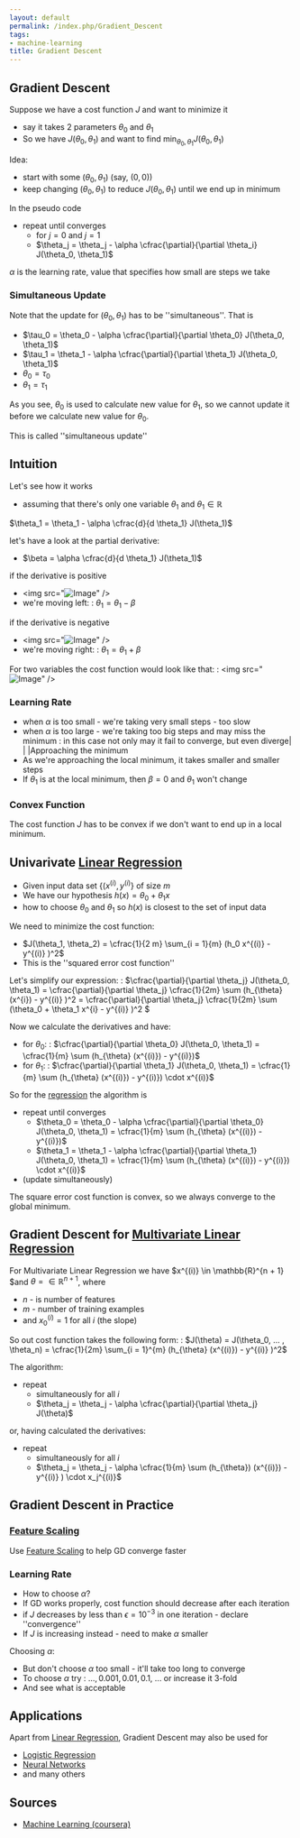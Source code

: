 ```yaml
---
layout: default
permalink: /index.php/Gradient_Descent
tags:
- machine-learning
title: Gradient Descent
---
```

## Gradient Descent
Suppose we have a cost function $J$ and want to minimize it 
- say it takes 2 parameters $\theta_0$ and $\theta_1$
- So we have $J(\theta_0, \theta_1)$ and want to find $\min_{\theta_0, \theta_1} J(\theta_0, \theta_1)$


Idea: 
- start with some $(\theta_0, \theta_1)$ (say, $(0,0)$)
- keep changing $(\theta_0, \theta_1)$ to reduce $J(\theta_0, \theta_1)$ until we end up in minimum


In the pseudo code
- repeat until converges
  - for $j = 0$ and $j = 1$
  - $\theta_j = \theta_j - \alpha \cfrac{\partial}{\partial \theta_i} J(\theta_0, \theta_1)$

$\alpha$ is the learning rate, value that specifies how small are steps we take 


### Simultaneous Update
Note that the update for $(\theta_0, \theta_1)$ has to be ''simultaneous''. That is 
- $\tau_0 = \theta_0 - \alpha \cfrac{\partial}{\partial \theta_0} J(\theta_0, \theta_1)$
- $\tau_1 = \theta_1 - \alpha \cfrac{\partial}{\partial \theta_1} J(\theta_0, \theta_1)$
- $\theta_0 = \tau_0$
- $\theta_1 = \tau_1$

As you see, $\theta_0$ is used to calculate new value for $\theta_1$, so we cannot update it before we calculate new value for $\theta_0$.

This is called ''simultaneous update''


## Intuition
Let's see how it works
- assuming that there's only one variable $\theta_1$ and $\theta_1 \in \mathbb{R}$

$\theta_1 = \theta_1 - \alpha \cfrac{d}{d \theta_1} J(\theta_1)$


let's have a look at the partial derivative: 
- $\beta = \alpha \cfrac{d}{d \theta_1} J(\theta_1)$

if the derivative is positive
- <img src="<img src="https://raw.githubusercontent.com/alexeygrigorev/wiki-figures/master/legacy/gradient-descent-right-deriv.png" alt="Image">" />
- we're moving left: 
: $\theta_1 = \theta_1 - \beta$

if the derivative is negative
- <img src="<img src="https://raw.githubusercontent.com/alexeygrigorev/wiki-figures/master/legacy/gradient-descent-left-deriv.png" alt="Image">" />
- we're moving right:
: $\theta_1 = \theta_1 + \beta$


For two variables the cost function would look like that:
: <img src="<img src="https://raw.githubusercontent.com/alexeygrigorev/wiki-figures/master/legacy/gradient-descent-2vars.png" alt="Image">" />


### Learning Rate
- when $\alpha$ is too small - we're taking very small steps - too slow
- when $\alpha$ is too large - we're taking too big steps and may miss the minimum 
: in this case not only may it fail to converge, but even diverge|    | |Approaching the minimum
- As we're approaching the local minimum, it takes smaller and smaller steps 
- If $\theta_1$ is at the local minimum, then $\beta = 0$ and $\theta_1$ won't change 


### Convex Function
The cost function $J$ has to be convex if we don't want to end up in a local minimum.


## Univarivate [Linear Regression](Linear_Regression)
- Given input data set $\{(x^{(i)}, y^{(i)}\}$ of size $m$
- We have our hypothesis $h(x) = \theta_0 + \theta_1 x$
- how to choose $\theta_0$ and $\theta_1$ so $h(x)$ is closest to the set of input data 

We need to minimize the cost function:
- $J(\theta_1, \theta_2) = \cfrac{1}{2 m} \sum_{i = 1}{m} (h_0 x^{(i)} - y^{(i)} )^2$
- This is the ''squared error cost function''

Let's simplify our expression:
: $\cfrac{\partial}{\partial \theta_j} J(\theta_0, \theta_1) =  \cfrac{\partial}{\partial \theta_j} \cfrac{1}{2m} \sum (h_{\theta}(x^{i}) - y^{(i)} )^2 = \cfrac{\partial}{\partial \theta_j} \cfrac{1}{2m} \sum (\theta_0 + \theta_1 x^{i} - y^{(i)} )^2 $


Now we calculate the derivatives and have: 
- for $\theta_0$:
: $\cfrac{\partial}{\partial \theta_0} J(\theta_0, \theta_1) = \cfrac{1}{m} \sum (h_{\theta} (x^{(i)}) - y^{(i)})$
- for $\theta_1$:
: $\cfrac{\partial}{\partial \theta_1} J(\theta_0, \theta_1) = \cfrac{1}{m} \sum (h_{\theta} (x^{(i)}) - y^{(i)}) \cdot x^{(i)}$


So for the [regression](Linear_Regression) the algorithm is 
- repeat until converges
  - $\theta_0 = \theta_0 - \alpha \cfrac{\partial}{\partial \theta_0} J(\theta_0, \theta_1) = \cfrac{1}{m} \sum (h_{\theta} (x^{(i)}) - y^{(i)})$
  - $\theta_1 = \theta_1 - \alpha \cfrac{\partial}{\partial \theta_1} J(\theta_0, \theta_1) = \cfrac{1}{m} \sum (h_{\theta} (x^{(i)}) - y^{(i)}) \cdot x^{(i)}$
- (update simultaneously)


The square error cost function is convex, so we always converge to the global minimum.


## Gradient Descent for [Multivariate Linear Regression](Multivariate_Linear_Regression)
For Multivariate Linear Regression we have $x^{(i)} \in \mathbb{R}^{n + 1} $and $\theta = \in \mathbb{R}^{n+1}$, where 
- $n$ - is number of features 
- $m$ - number of training examples
- and $x_0^{(i)} = 1$ for all $i$ (the slope)

So out cost function takes the following form:
: $J(\theta) = J(\theta_0, ... , \theta_n) = \cfrac{1}{2m} \sum_{i = 1}^{m} (h_{\theta} (x^{(i)}) - y^{(i)} )^2$


The algorithm:
- repeat
  - simultaneously for all $i$
  - $\theta_j = \theta_j - \alpha \cfrac{\partial}{\partial \theta_j} J(\theta)$

or, having calculated the derivatives:   
- repeat
  - simultaneously for all $i$
  - $\theta_j = \theta_j - \alpha \cfrac{1}{m} \sum (h_{\theta}) (x^{(i)}) - y^{(i)} ) \cdot x_j^{(i)}$


## Gradient Descent in Practice
### [Feature Scaling](Feature_Scaling)
Use [Feature Scaling](Feature_Scaling) to help GD converge faster 

### Learning Rate
- How to choose $\alpha$?
- If GD works properly, cost function should decrease after each iteration 
- if $J$ decreases by less than $\epsilon = 10^{-3}$ in one iteration - declare ''convergence''
- If $J$ is increasing instead - need to make $\alpha$ smaller 

Choosing $\alpha$:
- But don't choose $\alpha$ too small - it'll take too long to converge 
- To choose $\alpha$ try
: $..., 0.001, 0.01, 0.1$, ... or increase it 3-fold 
- And see what is acceptable 


## Applications
Apart from [Linear Regression](Linear_Regression), Gradient Descent may also be used for 
- [Logistic Regression](Logistic_Regression)
- [Neural Networks](Neural_Networks)
- and many others 


## Sources
- [Machine Learning (coursera)](Machine_Learning_(coursera))
